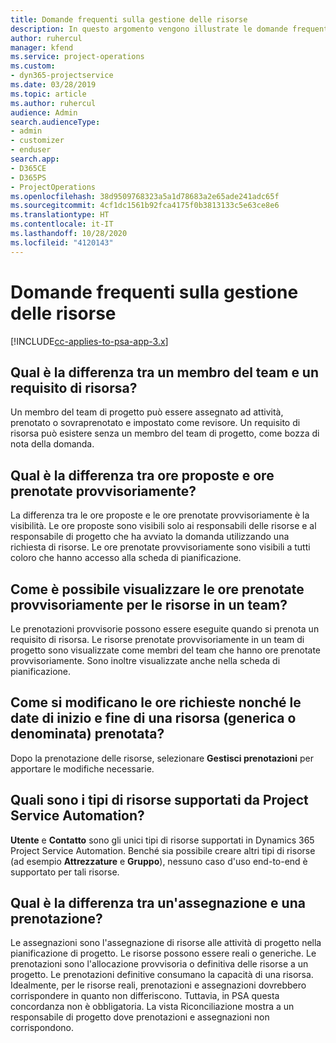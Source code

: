 ```yaml
---
title: Domande frequenti sulla gestione delle risorse
description: In questo argomento vengono illustrate le domande frequenti sulla gestione delle risorse.
author: ruhercul
manager: kfend
ms.service: project-operations
ms.custom:
- dyn365-projectservice
ms.date: 03/28/2019
ms.topic: article
ms.author: ruhercul
audience: Admin
search.audienceType:
- admin
- customizer
- enduser
search.app:
- D365CE
- D365PS
- ProjectOperations
ms.openlocfilehash: 38d9509768323a5a1d78683a2e65ade241adc65f
ms.sourcegitcommit: 4cf1dc1561b92fca4175f0b3813133c5e63ce8e6
ms.translationtype: HT
ms.contentlocale: it-IT
ms.lasthandoff: 10/28/2020
ms.locfileid: "4120143"
---
```

# <a name="resource-management-faq"></a>Domande frequenti sulla gestione delle risorse

[!INCLUDE[cc-applies-to-psa-app-3.x](../includes/cc-applies-to-psa-app-3x.md)]

## <a name="what-is-the-difference-between-a-team-member-and-a-resource-requirement"></a>Qual è la differenza tra un membro del team e un requisito di risorsa?

Un membro del team di progetto può essere assegnato ad attività, prenotato o sovraprenotato e impostato come revisore. Un requisito di risorsa può esistere senza un membro del team di progetto, come bozza di nota della domanda. 

## <a name="what-is-the-difference-between-proposed-and-soft-booked-hours"></a>Qual è la differenza tra ore proposte e ore prenotate provvisoriamente?

La differenza tra le ore proposte e le ore prenotate provvisoriamente è la visibilità. Le ore proposte sono visibili solo ai responsabili delle risorse e al responsabile di progetto che ha avviato la domanda utilizzando una richiesta di risorse. Le ore prenotate provvisoriamente sono visibili a tutti coloro che hanno accesso alla scheda di pianificazione.

## <a name="how-can-i-see-the-soft-booked-hours-for-resources-on-a-team"></a>Come è possibile visualizzare le ore prenotate provvisoriamente per le risorse in un team?

Le prenotazioni provvisorie possono essere eseguite quando si prenota un requisito di risorsa. Le risorse prenotate provvisoriamente in un team di progetto sono visualizzate come membri del team che hanno ore prenotate provvisoriamente. Sono inoltre visualizzate anche nella scheda di pianificazione.

## <a name="how-do-i-change-the-required-hours-and-the-start-and-end-dates-for-a-resource-generic-or-named-that-i-booked"></a>Come si modificano le ore richieste nonché le date di inizio e fine di una risorsa (generica o denominata) prenotata?

Dopo la prenotazione delle risorse, selezionare **Gestisci prenotazioni** per apportare le modifiche necessarie.

## <a name="what-resources-types-does-project-service-automation-support"></a>Quali sono i tipi di risorse supportati da Project Service Automation?

**Utente** e **Contatto** sono gli unici tipi di risorse supportati in Dynamics 365 Project Service Automation. Benché sia possibile creare altri tipi di risorse (ad esempio **Attrezzature** e **Gruppo**), nessuno caso d'uso end-to-end è supportato per tali risorse.

## <a name="what-is-the-difference-between-an-assignment-and-a-booking"></a>Qual è la differenza tra un'assegnazione e una prenotazione?

Le assegnazioni sono l'assegnazione di risorse alle attività di progetto nella pianificazione di progetto. Le risorse possono essere reali o generiche. Le prenotazioni sono l'allocazione provvisoria o definitiva delle risorse a un progetto. Le prenotazioni definitive consumano la capacità di una risorsa. Idealmente, per le risorse reali, prenotazioni e assegnazioni dovrebbero corrispondere in quanto non differiscono. Tuttavia, in PSA questa concordanza non è obbligatoria. La vista Riconciliazione mostra a un responsabile di progetto dove prenotazioni e assegnazioni non corrispondono.
